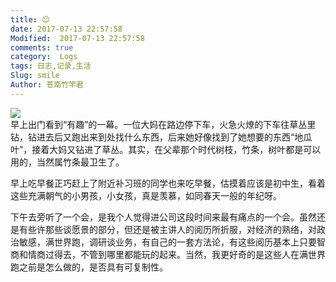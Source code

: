 ```yaml
---
title: 😊
date: 2017-07-13 22:57:58
Modified:  2017-07-13 22:57:58
comments: true
category:  Logs
tags: 日志,记录,生活
Slug: smile
Author: 苍南竹竿君
---
```

![](http://wx1.sinaimg.cn/mw690/ad108d28gy1fhdpoubbvkj20rs0fz49j.jpg)  
早上出门看到“有趣”的一幕。一位大妈在路边停下车，火急火燎的下车往草丛里钻，钻进去后又跑出来到处找什么东西，后来她好像找到了她想要的东西“地瓜叶”，接着大妈又钻进了草丛。其实，在父辈那个时代树枝，竹条，树叶都是可以用的，当然属竹条最卫生了。<!--more-->  

早上吃早餐正巧赶上了附近补习班的同学也来吃早餐，估摸着应该是初中生，看着这些充满朝气的小男孩，小女孩，真是羡慕，如同春天一般的年纪呀。  

下午去旁听了一个会，是我个人觉得进公司这段时间来最有痛点的一个会。虽然还是有些许那些谈愿景的部分，但还是被主讲人的阅历所折服，对经济的熟络，对政治敏感，满世界跑，调研谈业务，有自己的一套方法论，有这些阅历基本上只要智商和情商过得去，不管到哪里都能玩的起来。当然，我更好奇的是这些人在满世界跑之前是怎么做的，是否具有可复制性。